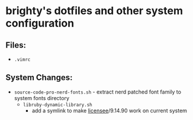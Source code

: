 # brighty's dotfiles and other system configuration
## Files:
  - `.vimrc`
## System Changes:
  - `source-code-pro-nerd-fonts.sh`
		- extract nerd patched font family to system fonts directory
	- `libruby-dynamic-library.sh`
		- add a symlink to make [licensee](https://github.com/licensee/licensee)/9.14.90 work on current system 
